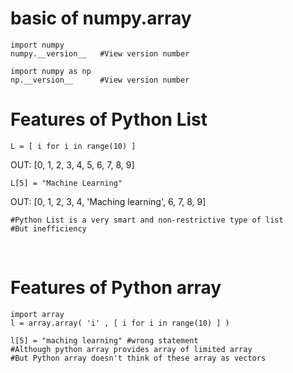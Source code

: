 # basic of numpy.array

    import numpy
    numpy.__version__   #View version number

    import numpy as np
    np.__version__      #View version number


# Features of Python List

    L = [ i for i in range(10) ]
OUT: [0, 1, 2, 3, 4, 5, 6, 7, 8, 9]

    L[5] = "Machine Learning"
OUT: [0, 1, 2, 3, 4, 'Maching learning', 6, 7, 8, 9]

    #Python List is a very smart and non-restrictive type of list
    #But inefficiency
    
# Features of Python array
    import array 
    l = array.array( 'i' , [ i for i in range(10) ] )
    
    l[5] = "maching learning" #wrong statement
    #Although python array provides array of limited array
    #But Python array doesn't think of these array as vectors
    
